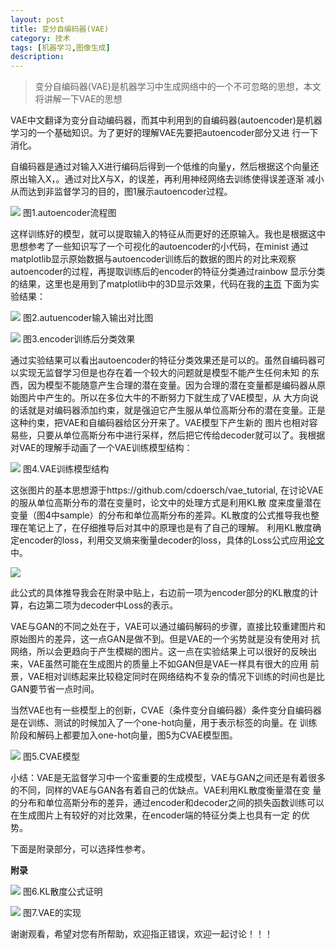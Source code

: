 ```yaml
---
layout: post
title: 变分自编码器(VAE)
category: 技术
tags: [机器学习,图像生成]
description: 
---
```


>变分自编码器(VAE)是机器学习中生成网络中的一个不可忽略的思想，本文将讲解一下VAE的思想

VAE中文翻译为变分自动编码器，而其中利用到的自编码器(autoencoder)是机器学习的一个基础知识。为了更好的理解VAE先要把autoencoder部分又进
行一下消化。

自编码器是通过对输入X进行编码后得到一个低维的向量y，然后根据这个向量还原出输入X，。通过对比X与X，的误差，再利用神经网络去训练使得误差逐渐
减小从而达到非监督学习的目的，图1展示autoencoder过程。

![](/assets/img/VAE/autoencoder.png)
图1.autoencoder流程图

这样训练好的模型，就可以提取输入的特征从而更好的还原输入。我也是根据这中思想参考了一些知识写了一个可视化的autoencoder的小代码，在minist
通过matplotlib显示原始数据与autoencoder训练后的数据的图片的对比来观察autoencoder的过程，再提取训练后的encoder的特征分类通过rainbow
显示分类的结果，这里也是用到了matplotlib中的3D显示效果，代码在我的[主页](https://github.com/TwistedW/Tensorflow-noting/blob/master/tensorflow_autoencoder_show.py)
下面为实验结果：

![](/assets/img/VAE/exp1.png)
图2.autuencoder输入输出对比图

![](/assets/img/VAE/exp2.png)
图3.encoder训练后分类效果

通过实验结果可以看出autoencoder的特征分类效果还是可以的。虽然自编码器可以实现无监督学习但是也存在着一个较大的问题就是模型不能产生任何未知
的东西，因为模型不能随意产生合理的潜在变量。因为合理的潜在变量都是编码器从原始图片中产生的。所以在多位大牛的不断努力下就生成了VAE模型，从
大方向说的话就是对编码器添加约束，就是强迫它产生服从单位高斯分布的潜在变量。正是这种约束，把VAE和自编码器给区分开来了。VAE模型下产生新的
图片也相对容易些，只要从单位高斯分布中进行采样，然后把它传给decoder就可以了。我根据对VAE的理解手动画了一个VAE训练模型结构：

![](/assets/img/VAE/structure.png)
图4.VAE训练模型结构

这张图片的基本思想源于https://github.com/cdoersch/vae_tutorial, 在讨论VAE的服从单位高斯分布的潜在变量时，论文中的处理方式是利用KL散
度来度量潜在变量（图4中sample）的分布和单位高斯分布的差异。KL散度的公式推导我也整理在笔记上了，在仔细推导后对其中的原理也是有了自己的理解。
利用KL散度确定encoder的loss，利用交叉熵来衡量decoder的loss，具体的Loss公式应用[论文](https://arxiv.org/pdf/1312.6114.pdf)中。

![](/assets/img/VAE/equation1.jpg)

此公式的具体推导我会在附录中贴上，右边前一项为encoder部分的KL散度的计算，右边第二项为decoder中Loss的表示。

VAE与GAN的不同之处在于，VAE可以通过编码解码的步骤，直接比较重建图片和原始图片的差异，这一点GAN是做不到。但是VAE的一个劣势就是没有使用对
抗网络，所以会更趋向于产生模糊的图片。这一点在实验结果上可以很好的反映出来，VAE虽然可能在生成图片的质量上不如GAN但是VAE一样具有很大的应用
前景，VAE相对训练起来比较稳定同时在网络结构不复杂的情况下训练的时间也是比GAN要节省一点时间。

当然VAE也有一些模型上的创新，CVAE（条件变分自编码器）条件变分自编码器是在训练、测试的时候加入了一个one-hot向量，用于表示标签的向量。在
训练阶段和解码上都要加入one-hot向量，图5为CVAE模型图。

![](/assets/img/VAE/CVAE.png)
图5.CVAE模型

小结：VAE是无监督学习中一个蛮重要的生成模型，VAE与GAN之间还是有着很多的不同，同样的VAE与GAN各有着自己的优缺点。VAE利用KL散度衡量潜在变
量的分布和单位高斯分布的差异，通过encoder和decoder之间的损失函数训练可以在生成图片上有较好的对比效果，在encoder端的特征分类上也具有一定
的优势。

下面是附录部分，可以选择性参考。

**附录**

![](/assets/img/VAE/KL.png)
图6.KL散度公式证明

![](/assets/img/VAE/VAE-equation.png)
图7.VAE的实现

谢谢观看，希望对您有所帮助，欢迎指正错误，欢迎一起讨论！！！